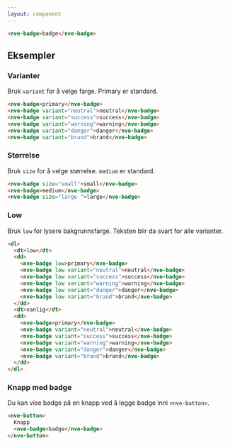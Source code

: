 ```yaml
---
layout: component
---
```


<CodeExamplePreview>

```html
<nve-badge>badge</nve-badge>
```

</CodeExamplePreview>

## Eksempler

### Varianter

Bruk `variant` for å velge farge. Primary er standard.

<CodeExamplePreview>

```html
<nve-badge>primary</nve-badge>
<nve-badge variant="neutral">neutral</nve-badge>
<nve-badge variant="success">success</nve-badge>
<nve-badge variant="warning">warning</nve-badge>
<nve-badge variant="danger">danger</nve-badge>
<nve-badge variant="brand">brand</nve-badge>
```

</CodeExamplePreview>

### Størrelse

Bruk `size` for å velge størrelse. `medium` er standard.

<CodeExamplePreview>

```html
<nve-badge size="small">small</nve-badge>
<nve-badge>medium</nve-badge>
<nve-badge size="large ">large</nve-badge>
```

</CodeExamplePreview>

### Low

Bruk `low` for lysere bakgrunnsfarge. Teksten blir da svart for alle varianter.

<CodeExamplePreview>

```html
<dl>
  <dt>low</dt>
  <dd>
    <nve-badge low>primary</nve-badge>
    <nve-badge low variant="neutral">neutral</nve-badge>
    <nve-badge low variant="success">success</nve-badge>
    <nve-badge low variant="warning">warning</nve-badge>
    <nve-badge low variant="danger">danger</nve-badge>
    <nve-badge low variant="brand">brand</nve-badge>
  </dd>
  <dt>vanlig</dt>
  <dd>
    <nve-badge>primary</nve-badge>
    <nve-badge variant="neutral">neutral</nve-badge>
    <nve-badge variant="success">success</nve-badge>
    <nve-badge variant="warning">warning</nve-badge>
    <nve-badge variant="danger">danger</nve-badge>
    <nve-badge variant="brand">brand</nve-badge>
  </dd>
</dl>
```

</CodeExamplePreview>

### Knapp med badge

Du kan vise badge på en knapp ved å legge badge inni `<nve-button>`.

<CodeExamplePreview>

```html
<nve-button>
  Knapp
  <nve-badge>badge</nve-badge>
</nve-button>
```

</CodeExamplePreview>
